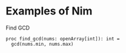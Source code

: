 # Examples of Nim

Find GCD
```
proc find_gcd(nums: openArray[int]): int = 
  gcd(nums.min, nums.max)
```


